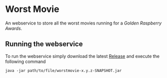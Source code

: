 # Worst Movie

An webservice to store all the worst movies running for a _Golden Raspberry Awards_.


## Running the webservice

To run the webservice simply download the latest [Release](https://github.com/ygordanniel/texoit-worstmovie/releases) and execute the following command
```
java -jar path/to/file/worstmovie-x.y.z-SNAPSHOT.jar
```